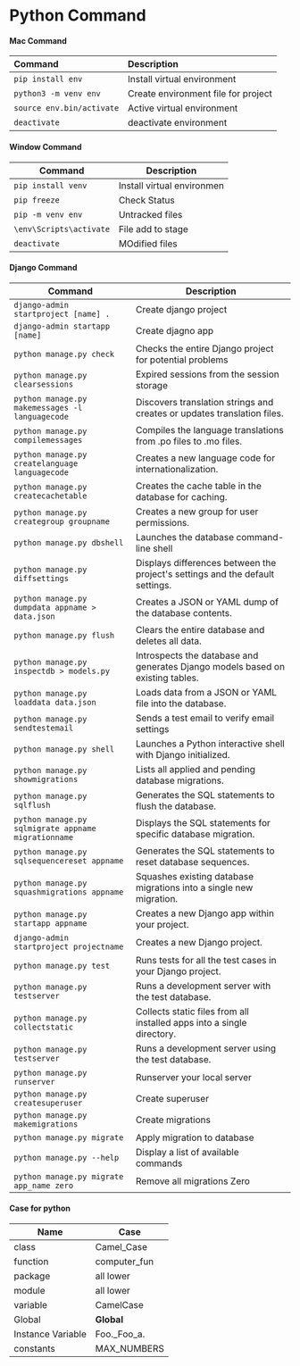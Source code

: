 # **Python Command**

#### Mac Command

| Command                                              | Description                               |
| :--------------------------------------------------- | :---------------------------------------- |
| `pip install env`                                    | Install virtual environment               |
| `python3 -m venv env`                                | Create environment file for project       |
| `source env.bin/activate`                            | Active virtual environment                |
| `deactivate`                                         | deactivate environment                    |

#### Window Command

| Command                           | Description                       |
| --------------------------------  | ----------------------------------|
| `pip install venv`                | Install virtual environmen        |
| `pip freeze`                      | Check Status                      |
| `pip -m venv env`                 | Untracked files                   |
| `\env\Scripts\activate`           | File add to stage                 |
| `deactivate`                      | MOdified files                    |

#### Django Command

| Command                                                            | Description                                              |
| ------------------------------------------------------------------ | -------------------------------------------------------- |
| `django-admin startproject [name] .`                               | Create django project  |
| `django-admin startapp [name]`                                     | Create djagno app  |
| `python manage.py check`                                           | Checks the entire Django project for potential problems  |
| `python manage.py clearsessions`                                   | Expired sessions from the session storage   |
| `python manage.py makemessages -l languagecode`                    | Discovers translation strings and creates or updates translation files.   |
| `python manage.py compilemessages`                                 | Compiles the language translations from .po files to .mo files.   |
| `python manage.py createlanguage languagecode`                     | Creates a new language code for internationalization.  |
| `python manage.py createcachetable`                                | Creates the cache table in the database for caching.   |
| `python manage.py creategroup groupname`                           | Creates a new group for user permissions.   |
| `python manage.py dbshell`                                         | Launches the database command-line shell   |
| `python manage.py diffsettings`                                    | Displays differences between the project's settings and the default settings.   |
| `python manage.py dumpdata appname > data.json`                    | Creates a JSON or YAML dump of the database contents.   |
| `python manage.py flush`                                           | Clears the entire database and deletes all data.   |
| `python manage.py inspectdb > models.py`                           | Introspects the database and generates Django models based on existing tables.   |
| `python manage.py loaddata data.json`                              | Loads data from a JSON or YAML file into the database.   |
| `python manage.py sendtestemail`                                   | Sends a test email to verify email settings   |
| `python manage.py shell`                                           | Launches a Python interactive shell with Django initialized.   |
| `python manage.py showmigrations`                                  | Lists all applied and pending database migrations.   |
| `python manage.py sqlflush`                                        | Generates the SQL statements to flush the database.   |
| `python manage.py sqlmigrate appname migrationname`                | Displays the SQL statements for specific database migration.   |
| `python manage.py sqlsequencereset appname`                        | Generates the SQL statements to reset database sequences.   |
| `python manage.py squashmigrations appname`                        | Squashes existing database migrations into a single new migration.    |
| `python manage.py startapp appname`                                | Creates a new Django app within your project.   |
| `django-admin startproject projectname`                            | Creates a new Django project.  |
| `python manage.py test`                                            | Runs tests for all the test cases in your Django project.   |
| `python manage.py testserver`                                      | Runs a development server with the test database.   |
| `python manage.py collectstatic`                                   | Collects static files from all installed apps into a single directory.   |
| `python manage.py testserver`                                      | Runs a development server using the test database.   |
| `python manage.py runserver`                                       | Runserver your local server   |
| `python manage.py createsuperuser`                                 | Create superuser   |
| `python manage.py makemigrations`                                  | Create migrations   |
| `python manage.py migrate`                                         | Apply migration to database   |
| `python manage.py --help`                                          | Display a list of available commands  |
| `python manage.py migrate app_name zero`                           | Remove all migrations Zero   |

#### Case for python 

| Name                     | Case          |
| ------------------------ | ------------- |
| class                    | Camel_Case    |
| function                 | computer_fun  |
| package                  | all lower     |
| module                   | all lower     |
| variable                 | CamelCase     |
| Global                   | __Global__    |
| Instance Variable        |  Foo._Foo_a.  |
| constants                |  MAX_NUMBERS  |
